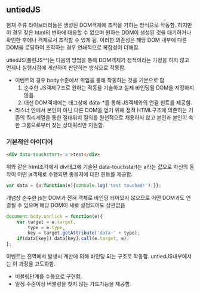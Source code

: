 ## untiedJS

현재 주류 라이브러리들은 생성된 DOM객체에 조작을 가하는 방식으로 작동함.
하지만 이 경우 잦은 html의 변화에 대응할 수 없으며 원하는 DOM이 생성된 것을 대기하거나 확인한 후에나 객체로서 조작할 수 있게 됨.
이러한 의존성은 해당 DOM 내부에 다른 DOM을 로딩하여 조작하는 경우 연쇄적으로 복잡성이 더해짐.

utiedJS(풀린JS^^)는 다음의 방법을 통해 DOM객체가 정적이라는 가정을 하지 않고 언제나 실행시점에 계산하여 판단하는 방식으로 작동함.

* 이벤트의 경우 body수준에서 위임을 통해 작동하는 것을 기본으로 함
    1. 순수한 JS객체구조로 원하는 작동을 기술하고 실제 바인딩될 DOM을 지정하지 않음.
    2. 대신 DOM객체에는 태그상에 data-*를 통해 JS객체와의 연결 힌트를 제공함.
* 리스너 안에서 본인이 아닌 다른 DOM을 얻기 위해 정적 HTML구조에 의존하는 기존의 쿼리계열을 통한 절대위치 질의를 원천적으로 채용하지 않고 본인과 본인이 속한 그룹으로부터 찾는 상대쿼리만 지원함.

### 기본적인 아이디어

```html
<div data-touchstart='a'>test</div>
```
위와 같은 html조각에서 div태그에 기술된 data-touchstart는 a라는 값으로 자신의 동작이 어떤 js객체로 수행되면 좋을지에 대한 힌트를 제공함.

```javascript
var data = {a:function(e){console.log('test touched!');}};
```
개념상 순수한 js는 DOM과 전혀 객체로 바인딩 되어있지 않으므로 어떤 DOM과도 연결될 수 있으며 해당 DOM이 새로 설정되어도 상관없음

```javascript
document.body.onclick = function(e){
    var target = e.target,
        type = e.type,
        key = target.getAttribute('data-' + type);
    if(data[key]) data[key].call(e.target, e);
};
```
이벤트는 전역에서 발생시 계산에 의해 바인딩 되는 구조로 작동함.
untiedJS내부에서는 이 과정을 고도화함.

* 버블링단계를 수동으로 구현함.
* 일정 수준이상 버블링을 찾지 않는 가드기능을 제공함.

